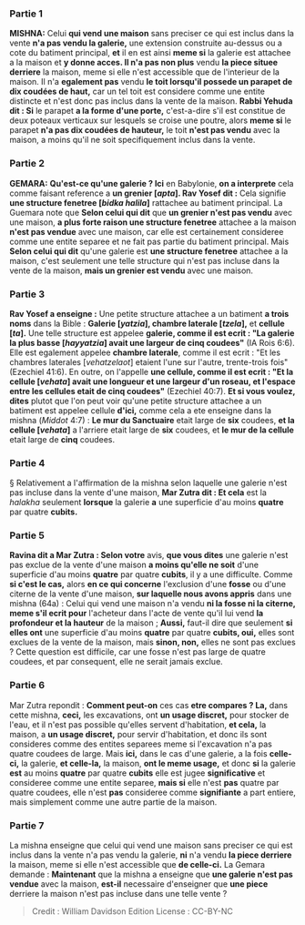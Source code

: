 
### Partie 1
<strong>MISHNA:</strong> Celui <b>qui vend une maison</b> sans preciser ce qui est inclus dans la vente <b>n'a pas vendu la galerie,</b> une extension construite au-dessus ou a cote du batiment principal, <b>et</b> il en est ainsi <b>meme si</b> la galerie est attachee a la maison et <b>y donne acces. Il n'a pas non plus</b> vendu <b>la piece situee derriere</b> la maison, meme si elle n'est accessible que de l'interieur de la maison. Il n'a <b>egalement pas</b> vendu <b>le toit lorsqu'il possede un parapet de dix coudées de haut,</b> car un tel toit est considere comme une entite distincte et n'est donc pas inclus dans la vente de la maison. <b>Rabbi Yehuda dit : Si</b> le parapet <b>a la forme d'une porte,</b> c'est-a-dire s'il est constitue de deux poteaux verticaux sur lesquels se croise une poutre, alors <b>meme si</b> le parapet <b>n'a pas dix coudées de hauteur,</b> le toit <b>n'est pas vendu</b> avec la maison, a moins qu'il ne soit specifiquement inclus dans la vente.

### Partie 2
<strong>GEMARA:</strong> <b>Qu'est-ce qu'une galerie ? Ici</b> en Babylonie, <b>on a interprete</b> cela comme faisant reference a <b>un grenier [<i>apta</i>]. Rav Yosef dit :</b> Cela signifie <b>une structure fenetree [<i>bidka halila</i>]</b> rattachee au batiment principal. La Guemara note que <b>Selon celui qui dit</b> que <b>un grenier n'est pas vendu</b> avec une maison, <b>a plus forte raison une structure fenetree</b> attachee a la maison <b>n'est pas vendue</b> avec une maison, car elle est certainement consideree comme une entite separee et ne fait pas partie du batiment principal. Mais <b>Selon celui qui dit</b> qu'une galerie est <b>une structure fenetree</b> attachee a la maison, c'est seulement une telle structure qui n'est pas incluse dans la vente de la maison, <b>mais un grenier est vendu</b> avec une maison.

### Partie 3
<b>Rav Yosef a enseigne :</b> Une petite structure attachee a un batiment <b>a trois noms</b> dans la Bible : <b>Galerie [<i>yatzia</i>], chambre laterale [<i>tzela</i>],</b> et <b>cellule [<i>ta</i>].</b> Une telle structure est appelee <b>galerie, comme il est ecrit : "La galerie la plus basse [<i>hayyatzia</i>] avait une largeur de cinq coudees"</b> (IA Rois 6:6). Elle est egalement appelee <b>chambre laterale</b>, comme il est ecrit : "Et les chambres laterales [<i>vehatzelaot</i>] etaient l'une sur l'autre, trente-trois fois"</b> (Ezechiel 41:6). En outre, on l'appelle <b>une cellule, comme il est ecrit : "Et la cellule [<i>vehata</i>] avait une longueur et une largeur d'un roseau, et l'espace entre les cellules etait de cinq coudees"</b> (Ezechiel 40:7). <b>Et si vous voulez, dites</b> plutot que l'on peut voir qu'une petite structure attachee a un batiment est appelee cellule <b>d'ici,</b> comme cela a ete enseigne dans la mishna (<i>Middot</i> 4:7) : <b>Le mur du Sanctuaire</b> etait large de <b>six</b> coudees, <b>et la cellule [<i>vehata</i>]</b> a l'arriere etait large de <b>six</b> coudees, et <b>le mur de la cellule</b> etait large de <b>cinq</b> coudees.

### Partie 4
§ Relativement a l'affirmation de la mishna selon laquelle une galerie n'est pas incluse dans la vente d'une maison, <b>Mar Zutra dit : Et cela</b> est la <i>halakha</i> seulement <b>lorsque</b> la galerie <b>a</b> une superficie d'au moins <b>quatre</b> par quatre <b>cubits.</b>

### Partie 5
<b>Ravina dit a Mar Zutra : Selon votre</b> avis, <b>que vous dites</b> une galerie n'est pas exclue de la vente d'une maison <b>a moins qu'elle ne soit</b> d'une superficie d'au moins <b>quatre</b> par quatre <b>cubits</b>, il y a une difficulte. Comme <b>si c'est le cas,</b> alors <b>en ce qui concerne</b> l'exclusion d'une <b>fosse</b> ou d'une citerne de la vente d'une maison, <b>sur laquelle nous avons appris</b> dans une mishna (64a) : Celui qui vend une maison n'a vendu <b>ni la fosse ni la citerne, meme s'il ecrit pour</b> l'acheteur dans l'acte de vente qu'il lui vend <b>la profondeur et la hauteur</b> de la maison ; <b>Aussi,</b> faut-il dire que seulement <b>si elles ont</b> une superficie d'au moins <b>quatre</b> par quatre <b>cubits, oui,</b> elles sont exclues de la vente de la maison, mais <b>sinon, non,</b> elles ne sont pas exclues ? Cette question est difficile, car une fosse n'est pas large de quatre coudees, et par consequent, elle ne serait jamais exclue.

### Partie 6
Mar Zutra repondit : <b>Comment peut-on</b> ces cas <b>etre compares ? La,</b> dans cette mishna, <b>ceci,</b> les excavations, ont <b>un usage discret,</b> pour stocker de l'eau, et il n'est pas possible qu'elles servent d'habitation, <b>et cela,</b> la maison, a <b>un usage discret,</b> pour servir d'habitation, et donc ils sont consideres comme des entites separees meme si l'excavation n'a pas quatre coudees de large. Mais <b>ici,</b> dans le cas d'une galerie, a la fois <b>celle-ci,</b> la galerie, <b>et celle-la,</b> la maison, <b>ont le meme usage,</b> et donc <b>si</b> la galerie <b>est</b> au moins <b>quatre</b> par quatre <b>cubits</b> elle est jugee <b>significative</b> et consideree comme une entite separee, <b>mais si</b> elle n'est <b>pas</b> quatre par quatre coudees, elle n'est <b>pas</b> consideree comme <b>signifiante</b> a part entiere, mais simplement comme une autre partie de la maison.

### Partie 7
La mishna enseigne que celui qui vend une maison sans preciser ce qui est inclus dans la vente n'a pas vendu la galerie, <b>ni</b> n'a vendu <b>la piece derriere</b> la maison, meme si elle n'est accessible que <b>de celle-ci.</b> La Gemara demande : <b>Maintenant</b> que la mishna a enseigne que <b>une galerie n'est pas vendue</b> avec la maison, <b>est-il</b> necessaire</b> d'enseigner que <b>une piece</b> derriere la maison n'est pas incluse dans une telle vente ?

>Credit : William Davidson Edition
>License : CC-BY-NC